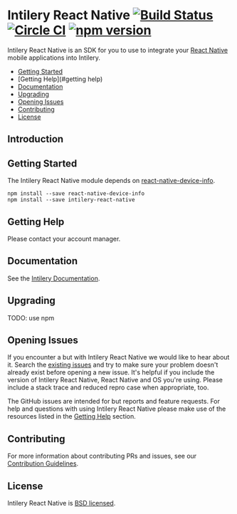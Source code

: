 # Intilery React Native [![Build Status](https://travis-ci.org/Intilery/intilery-react-native.svg?branch=master)](https://travis-ci.org/Intilery/intilery-react-native) [![Circle CI](https://circleci.com/gh/Intilery/intilery-react-native.svg?style=svg)](https://circleci.com/gh/Intilery/intilery-react-native) [![npm version](https://badge.fury.io/js/intilery-react-native.svg)](http://badge.fury.io/js/intilery-react-native)

Intilery React Native is an SDK for you to use to integrate your [React Native](https://facebook.github.io/react-native/) mobile applications into Intilery.

- [Getting Started](#getting-started)
- [Getting Help](#getting help)
- [Documentation](#documentation)
- [Upgrading](#upgrading)
- [Opening Issues](#opening-issues)
- [Contributing](#contributing)
- [License](#license)

## Introduction

## Getting Started
The Intilery React Native module depends on [react-native-device-info][rndi].

```
npm install --save react-native-device-info
npm install --save intilery-react-native
```

## Getting Help

Please contact your account manager.

## Documentation

See the [Intilery Documentation](https://docs.intilery-analytics.com).

## Upgrading

TODO: use npm

## Opening Issues

If you encounter a but with Intilery React Native we would like to hear about it. Search the [existing issues](https://github.com/Intilery/intilery-react-native/issues) and try to make sure your problem doesn't already exist before opening a new issue. It's helpful if you include the version of Intilery React Native, React Native and OS you're using. Please include a stack trace and reduced repro case when appropriate, too.

The GitHub issues are intended for but reports and feature requests. For help and questions with using Intilery React Native please make use of the resources listed in the [Getting Help](#getting-help) section. 

## Contributing

For more information about contributing PRs and issues, see our [Contribution Guidelines](https://github.com/Intilery/intilery-react-native/blob/master/CONTRIBUTING.md).

## License

Intilery React Native is [BSD licensed](./LICENSE).


[rndi]:https://github.com/rebeccahughes/react-native-device-info

